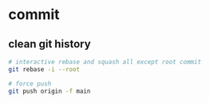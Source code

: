 # commit

## clean git history

```sh
# interactive rebase and squash all except root commit
git rebase -i --root

# force push
git push origin -f main
```
